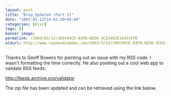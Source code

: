 ```yaml
---
layout: post
title: "Blog Updated (Part 2)"
date: "2003-03-12T14:03:50+06:00"
categories: [misc]
tags: []
banner_image: 
permalink: /2003/03/12/395FA9CD-03FB-6D36-3CE5462E14451FFD
oldurl: http://www.raymondcamden.com/2003/3/12/395FA9CD-03FB-6D36-3CE5462E14451FFD
---
```


Thanks to Geoff Bowers for pointing out an issue with my RSS code. I wasn't formatting the time correctly. He also pointing out a cool web app to validate RSS feeds:

<a href="http://feeds.archive.org/validator">http://feeds.archive.org/validator</a>

The zip file has been updated and can be retrieved using the link below.